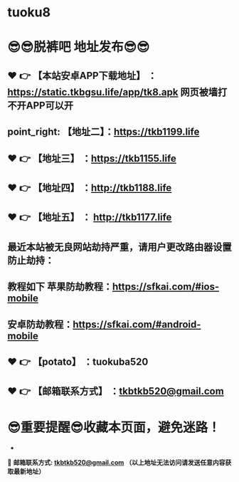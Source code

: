 # tuoku8
:sunglasses::sunglasses:脱裤吧 地址发布:sunglasses::sunglasses:
==
:heart: :point_right: 【本站安卓APP下载地址】 ：https://static.tkbgsu.life/app/tk8.apk 网页被墙打不开APP可以开
------
point_right: 【地址二】：https://tkb1199.life
------
:heart: :point_right: 【地址三】 ：https://tkb1155.life
-----
:heart: :point_right: 【地址四】 ：http://tkb1188.life
------
:heart: :point_right: 【地址五】 ： http://tkb1177.life
------

最近本站被无良网站劫持严重，请用户更改路由器设置防止劫持：
------

教程如下 苹果防劫教程：https://sfkai.com/#ios-mobile
------

安卓防劫教程：https://sfkai.com/#android-mobile
------
:heart: :point_right: 【potato】 ：tuokuba520
------

:heart: :point_right: 【邮箱联系方式】 ：tkbtkb520@gmail.com
------
:sunglasses:重要提醒:sunglasses:收藏本页面，避免迷路！
==

-

:e-mail: __邮箱联系方式: tkbtkb520@gmail.com （以上地址无法访问请发送任意内容获取最新地址）__
